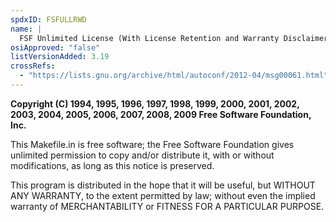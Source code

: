 ```yaml
---
spdxID: FSFULLRWD
name: |
  FSF Unlimited License (With License Retention and Warranty Disclaimer)
osiApproved: "false"
listVersionAdded: 3.19
crossRefs: 
  - "https://lists.gnu.org/archive/html/autoconf/2012-04/msg00061.html"
---
```


**Copyright (C) 1994, 1995, 1996, 1997, 1998, 1999, 2000, 2001, 2002, 2003, 2004, 2005, 2006, 2007, 2008, 2009 Free Software Foundation, Inc.**

This Makefile.in is free software; the Free Software Foundation gives unlimited permission to copy and/or distribute it, with or without modifications, as long as this notice is preserved.

This program is distributed in the hope that it will be useful, but WITHOUT ANY WARRANTY, to the extent permitted by law; without even the implied warranty of MERCHANTABILITY or FITNESS FOR A PARTICULAR PURPOSE.
